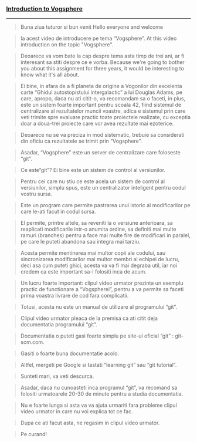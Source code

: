### [Introduction to Vogsphere](https://youtu.be/dyLOcpZwuEA) ###

---

> Buna ziua tuturor si bun venit
Hello everyone and welcome


> la acest video de introducere pe tema “Vogsphere”.
At this video introduction on the topic \"Vogsphere\".

> Deoarece va vom bate la cap despre tema asta timp de trei ani, ar fi interesant sa stiti despre ce e vorba.
Because we're going to bother you about this assignment for three years, it would be interesting to know what it's all about.

> Ei bine, in afara de a fi planeta de origine a Vogonilor din excelenta carte “Ghidul autostopistului intergalactic” a lui Douglas Adams, pe care, apropo, daca nu ati citit-o, va recomandam sa o faceti, in plus, este un sistem foarte important pentru scoala 42, fiind sistemul de centralizare al rezultatelor muncii voastre, adica e sistemul prin care veti trimite spre evaluare practic toate proiectele realizate, cu exceptia doar a doua-trei proiecte care vor avea rezultate mai ezoterice.

> Deoarece nu se va preciza in mod sistematic, trebuie sa considerati din oficiu ca rezultatele se trimit prin “Vogsphere”.

> Asadar, “Vogsphere” este un server de centralizare care foloseste “git”.

> Ce este“git”? Ei bine este un sistem de control al versiunilor.

> Pentru cei care nu stiu ce este acela un sistem de control al versiunilor, simplu spus, este un centralizator inteligent pentru codul vostru sursa.

> Este un program care permite pastrarea unui istoric al modificarilor pe care le-ati facut in codul sursa.

> El permite, printre altele, sa reveniti la o versiune anterioara, sa reaplicati modificarile intr-o anumita ordine, sa definiti mai multe ramuri (branches) pentru a face mai multe fire de modificari in paralel, pe care le puteti abandona sau integra mai tarziu.

> Acesta permite mentinerea mai multor copii ale codului, sau sincronizarea modificarilor mai multor membri ai echipei de lucru, deci asa cum puteti ghici, acesta va va fi mai degraba util, iar noi credem ca este important sa-l folositi inca de acum.

> Un lucru foarte important: clipul video urmator prezinta un exemplu practic de functionare a “Vogspherei”, pentru a va permite sa faceti prima voastra livrare de cod fara complicatii.

> Totusi, acesta nu este un manual de utilizare al programului “git”.

> Clipul video urmator pleaca de la premisa ca ati citit deja documentatia programului “git”.

> Documentatia o puteti gasi foarte simplu pe site-ul oficial “git” : git-scm.com.

> Gasiti o foarte buna documentatie acolo.

> Altfel, mergeti pe Google si tastati “learning git” sau “git tutorial”.

> Sunteti mari, va veti descurca.

> Asadar, daca nu cunoasteti inca programul “git”, va recomand sa folositi urmatoarele 20-30 de minute pentru a studia documentatia.

> Nu e foarte lunga si asta va va ajuta urmariti fara probleme clipul video urmator in care nu voi explica tot ce fac.

> Dupa ce ati facut asta, ne regasim in clipul video urmator.

> Pe curand!